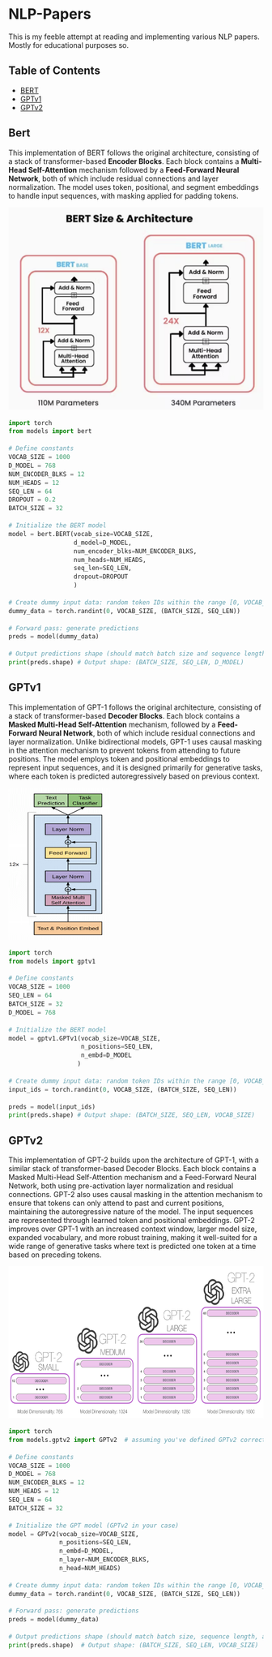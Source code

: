 # NLP-Papers
This is my feeble attempt at reading and implementing various NLP papers. Mostly for educational purposes so.

## Table of Contents
- [BERT](#bert)
- [GPTv1](#gptv1)
- [GPTv2](#gptv2)


## Bert 

This implementation of BERT follows the original architecture, consisting of a stack of transformer-based **Encoder Blocks**. Each block contains a **Multi-Head Self-Attention** mechanism followed by a **Feed-Forward Neural Network**, both of which include residual connections and layer normalization. The model uses token, positional, and segment embeddings to handle input sequences, with masking applied for padding tokens.


<img src="images/bert.png" alt="BERT Architecture" width="700" height="400">


```python
import torch
from models import bert 

# Define constants
VOCAB_SIZE = 1000
D_MODEL = 768
NUM_ENCODER_BLKS = 12
NUM_HEADS = 12
SEQ_LEN = 64
DROPOUT = 0.2
BATCH_SIZE = 32 

# Initialize the BERT model
model = bert.BERT(vocab_size=VOCAB_SIZE,
                  d_model=D_MODEL,
                  num_encoder_blks=NUM_ENCODER_BLKS,
                  num_heads=NUM_HEADS,
                  seq_len=SEQ_LEN,
                  dropout=DROPOUT
                  )

# Create dummy input data: random token IDs within the range [0, VOCAB_SIZE-1]
dummy_data = torch.randint(0, VOCAB_SIZE, (BATCH_SIZE, SEQ_LEN))

# Forward pass: generate predictions
preds = model(dummy_data)

# Output predictions shape (should match batch size and sequence length)
print(preds.shape) # Output shape: (BATCH_SIZE, SEQ_LEN, D_MODEL)

```

## GPTv1
This implementation of GPT-1 follows the original architecture, consisting of a stack of transformer-based **Decoder Blocks**. Each block contains a **Masked Multi-Head Self-Attention** mechanism, followed by a **Feed-Forward Neural Network**, both of which include residual connections and layer normalization. Unlike bidirectional models, GPT-1 uses causal masking in the attention mechanism to prevent tokens from attending to future positions. The model employs token and positional embeddings to represent input sequences, and it is designed primarily for generative tasks, where each token is predicted autoregressively based on previous context.

<img src="images/gptv1.ppm" alt="GPTv1 Architecture" width="200" height="300">

```python
import torch
from models import gptv1 

# Define constants
VOCAB_SIZE = 1000
SEQ_LEN = 64
BATCH_SIZE = 32 
D_MODEL = 768

# Initialize the BERT model
model = gptv1.GPTv1(vocab_size=VOCAB_SIZE,
                    n_positions=SEQ_LEN,
                    n_embd=D_MODEL
                   )

# Create dummy input data: random token IDs within the range [0, VOCAB_SIZE-1]
input_ids = torch.randint(0, VOCAB_SIZE, (BATCH_SIZE, SEQ_LEN))

preds = model(input_ids)
print(preds.shape) # Output shape: (BATCH_SIZE, SEQ_LEN, VOCAB_SIZE)
```

## GPTv2
This implementation of GPT-2 builds upon the architecture of GPT-1, with a similar stack of transformer-based Decoder Blocks. Each block contains a Masked Multi-Head Self-Attention mechanism and a Feed-Forward Neural Network, both using pre-activation layer normalization and residual connections. GPT-2 also uses causal masking in the attention mechanism to ensure that tokens can only attend to past and current positions, maintaining the autoregressive nature of the model. The input sequences are represented through learned token and positional embeddings. GPT-2 improves over GPT-1 with an increased context window, larger model size, expanded vocabulary, and more robust training, making it well-suited for a wide range of generative tasks where text is predicted one token at a time based on preceding tokens.

<img src="images/gptv2.png" alt="GPTv2 Architecture" width="700" height="300">

```python
import torch
from models.gptv2 import GPTv2  # assuming you've defined GPTv2 correctly

# Define constants
VOCAB_SIZE = 1000
D_MODEL = 768
NUM_ENCODER_BLKS = 12
NUM_HEADS = 12
SEQ_LEN = 64
BATCH_SIZE = 32 

# Initialize the GPT model (GPTv2 in your case)
model = GPTv2(vocab_size=VOCAB_SIZE, 
              n_positions=SEQ_LEN,
              n_embd=D_MODEL,
              n_layer=NUM_ENCODER_BLKS,
              n_head=NUM_HEADS)

# Create dummy input data: random token IDs within the range [0, VOCAB_SIZE-1]
dummy_data = torch.randint(0, VOCAB_SIZE, (BATCH_SIZE, SEQ_LEN))

# Forward pass: generate predictions
preds = model(dummy_data)

# Output predictions shape (should match batch size, sequence length, and vocab size)
print(preds.shape)  # Output shape: (BATCH_SIZE, SEQ_LEN, VOCAB_SIZE)
```